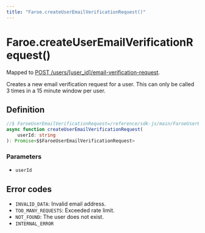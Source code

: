 ```yaml
---
title: "Faroe.createUserEmailVerificationRequest()"
---
```


# Faroe.createUserEmailVerificationRequest()

Mapped to [POST /users/\[user_id\]/email-verification-request](/reference/rest/endpoints/post_users_userid_email-verification-request).

Creates a new email verification request for a user. This can only be called 3 times in a 15 minute window per user.

## Definition

```ts
//$ FaroeUserEmailVerificationRequest=/reference/sdk-js/main/FaroeUserEmailVerificationRequest
async function createUserEmailVerificationRequest(
    userId: string
): Promise<$$FaroeUserEmailVerificationRequest>
```

### Parameters

- `userId`

## Error codes

- `INVALID_DATA`: Invalid email address.
- `TOO_MANY_REQUESTS`: Exceeded rate limit.
- `NOT_FOUND`: The user does not exist.
- `INTERNAL_ERROR`
